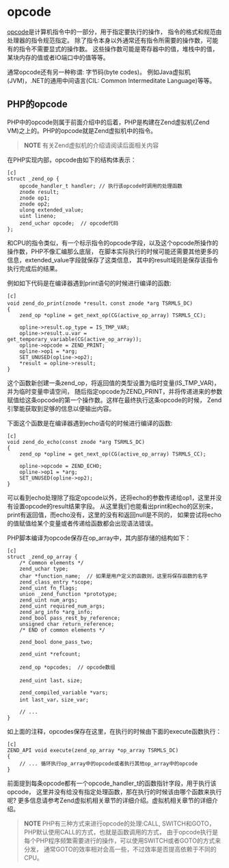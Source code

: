 # opcode

[opcode](http://en.wikipedia.org/wiki/Opcode)是计算机指令中的一部分，用于指定要执行的操作，
指令的格式和规范由处理器的指令规范指定。 除了指令本身以外通常还有指令所需要的操作数，可能有的指令不需要显式的操作数。
这些操作数可能是寄存器中的值，堆栈中的值，某块内存的值或者IO端口中的值等等。

通常opcode还有另一种称谓: 字节码(byte codes)。 例如Java虚拟机(JVM)，.NET的通用中间语言(CIL: Common Intermeditate Language)等等。


## PHP的opcode
PHP中的opcode则属于前面介绍中的后着，PHP是构建在Zend虚拟机(Zend VM)之上的。PHP的opcode就是Zend虚拟机中的指令。

>**NOTE**
>有关Zend虚拟机的介绍请阅读后面相关内容

在PHP实现内部，opcode由如下的结构体表示：

	[c]
	struct _zend_op {
		opcode_handler_t handler; // 执行该opcode时调用的处理函数
		znode result;
		znode op1;
		znode op2;
		ulong extended_value;
		uint lineno;
		zend_uchar opcode;  // opcode代码
	};

和CPU的指令类似，有一个标示指令的opcode字段，以及这个opcode所操作的操作数，PHP不像汇编那么底层，
在脚本实际执行的时候可能还需要其他更多的信息，extended_value字段就保存了这类信息，
其中的result域则是保存该指令执行完成后的结果。

例如如下代码是在编译器遇到print语句的时候进行编译的函数:

	[c]
	void zend_do_print(znode *result，const znode *arg TSRMLS_DC)
	{
		zend_op *opline = get_next_op(CG(active_op_array) TSRMLS_CC);

		opline->result.op_type = IS_TMP_VAR;
		opline->result.u.var = get_temporary_variable(CG(active_op_array));
		opline->opcode = ZEND_PRINT;
		opline->op1 = *arg;
		SET_UNUSED(opline->op2);
		*result = opline->result;
	}

这个函数新创建一条zend_op，将返回值的类型设置为临时变量(IS_TMP_VAR)，并为临时变量申请空间，
随后指定opcode为ZEND_PRINT，并将传递进来的参数赋值给这条opcode的第一个操作数。这样在最终执行这条opcode的时候，
Zend引擎能获取到足够的信息以便输出内容。

下面这个函数是在编译器遇到echo语句的时候进行编译的函数:

	[c]
	void zend_do_echo(const znode *arg TSRMLS_DC)
	{
		zend_op *opline = get_next_op(CG(active_op_array) TSRMLS_CC);

		opline->opcode = ZEND_ECHO;
		opline->op1 = *arg;
		SET_UNUSED(opline->op2);
	}   

可以看到echo处理除了指定opcode以外，还将echo的参数传递给op1，这里并没有设置opcode的result结果字段。
从这里我们也能看出print和echo的区别来，print有返回值，而echo没有，这里的没有和返回null是不同的，
如果尝试将echo的值赋值给某个变量或者传递给函数都会出现语法错误。

PHP脚本编译为opcode保存在op_array中，其内部存储的结构如下：

	[c]
	struct _zend_op_array {
		/* Common elements */
		zend_uchar type;
		char *function_name;  // 如果是用户定义的函数则，这里将保存函数的名字
		zend_class_entry *scope;
		zend_uint fn_flags;
		union _zend_function *prototype;
		zend_uint num_args;
		zend_uint required_num_args;
		zend_arg_info *arg_info;
		zend_bool pass_rest_by_reference;
		unsigned char return_reference;
		/* END of common elements */

		zend_bool done_pass_two;

		zend_uint *refcount;

		zend_op *opcodes;  // opcode数组

		zend_uint last，size;

		zend_compiled_variable *vars;
		int last_var，size_var;
		
		// ...
	}

如上面的注释，opcodes保存在这里，在执行的时候由下面的execute函数执行：

	[c]
	ZEND_API void execute(zend_op_array *op_array TSRMLS_DC)
	{
		// ... 循环执行op_array中的opcode或者执行其他op_array中的opcode
	}


前面提到每条opcode都有一个opcode_handler_t的函数指针字段，用于执行该opcode，
这里并没有给没有指定处理函数，那在执行的时候该由哪个函数来执行呢?
更多信息请参考Zend虚拟机相关章节的详细介绍。虚拟机相关章节的详细介绍。

>**NOTE**
>PHP有三种方式来进行opcode的处理:CALL, SWITCH和GOTO，PHP默认使用CALL的方式，也就是函数调用的方式，
>由于opcode执行是每个PHP程序频繁需要进行的操作，可以使用SWITCH或者GOTO的方式来分发，
>通常GOTO的效率相对会高一些，不过效率是否提高依赖于不同的CPU。

